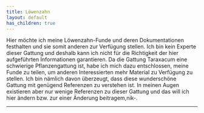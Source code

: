 ```yaml
---
title: Löwenzahn
layout: default
has_children: true
---
```

Hier möchte ich meine Löwenzahn-Funde und deren Dokumentationen festhalten und sie somit anderen zur Verfügung stellen. Ich bin kein Experte dieser Gattung und deshalb kann ich nicht für die Richtigkeit der hier aufgeführten Informationen garantieren. Da die Gattung Taraxacum eine schwierige Pflanzengattung ist, habe ich mich dazu entschlossen, meine Funde zu teilen, um anderen Interessierten mehr Material zu Verfügung zu stellen. Ich bin nämlich davon überzeugt, dass diese wunderschöne Gattung mit genügend Referenzen zu verstehen ist. In meinen Augen existieren aber nur wenige Referenzen zu dieser Gattung und das will ich hier ändern bzw. zur einer Änderung beitragem,nik-.

----